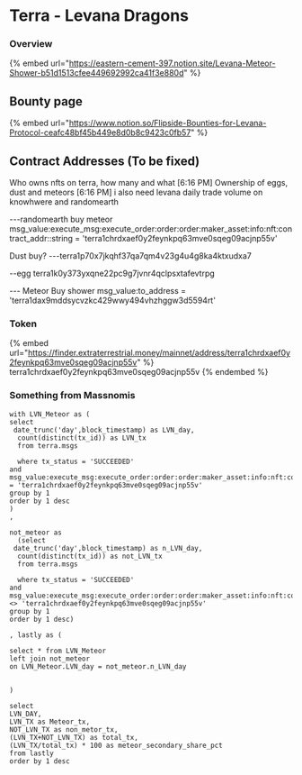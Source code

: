 # Terra - Levana Dragons

### Overview

{% embed url="https://eastern-cement-397.notion.site/Levana-Meteor-Shower-b51d1513cfee449692992ca41f3e880d" %}

## Bounty page

{% embed url="https://www.notion.so/Flipside-Bounties-for-Levana-Protocol-ceafc48bf45b449e8d0b8c9423c0fb57" %}

## Contract Addresses (To be fixed)

Who owns nfts on terra, how many and what \[6:16 PM] Ownership of eggs, dust and meteors \[6:16 PM] i also need levana daily trade volume on knowhwere and randomearth

\---randomearth buy meteor msg\_value:execute\_msg:execute\_order:order:order:maker\_asset:info:nft:contract\_addr::string = 'terra1chrdxaef0y2feynkpq63mve0sqeg09acjnp55v'

Dust buy? ---terra1p70x7jkqhf37qa7qm4v23g4u4g8ka4ktxudxa7

\--egg terra1k0y373yxqne22pc9g7jvnr4qclpsxtafevtrpg

\--- Meteor Buy shower msg\_value:to\_address = 'terra1dax9mddsycvzkc429wwy494vhzhggw3d5594rt'

### Token

{% embed url="https://finder.extraterrestrial.money/mainnet/address/terra1chrdxaef0y2feynkpq63mve0sqeg09acjnp55v" %}
terra1chrdxaef0y2feynkpq63mve0sqeg09acjnp55v
{% endembed %}

### Something from Massnomis

```
with LVN_Meteor as (
select 
 date_trunc('day',block_timestamp) as LVN_day,
  count(distinct(tx_id)) as LVN_tx
  from terra.msgs

  where tx_status = 'SUCCEEDED'
and msg_value:execute_msg:execute_order:order:order:maker_asset:info:nft:contract_addr::string = 'terra1chrdxaef0y2feynkpq63mve0sqeg09acjnp55v'
group by 1
order by 1 desc
)
,

not_meteor as
  (select 
 date_trunc('day',block_timestamp) as n_LVN_day,
  count(distinct(tx_id)) as not_LVN_tx
  from terra.msgs

  where tx_status = 'SUCCEEDED'
and msg_value:execute_msg:execute_order:order:order:maker_asset:info:nft:contract_addr::string <> 'terra1chrdxaef0y2feynkpq63mve0sqeg09acjnp55v'
group by 1
order by 1 desc)

, lastly as (
  
select * from LVN_Meteor
left join not_meteor 
on LVN_Meteor.LVN_day = not_meteor.n_LVN_day


)

select 
LVN_DAY,
LVN_TX as Meteor_tx, 
NOT_LVN_TX as non_metor_tx,
(LVN_TX+NOT_LVN_TX) as total_tx,
(LVN_TX/total_tx) * 100 as meteor_secondary_share_pct 
from lastly
order by 1 desc
```
